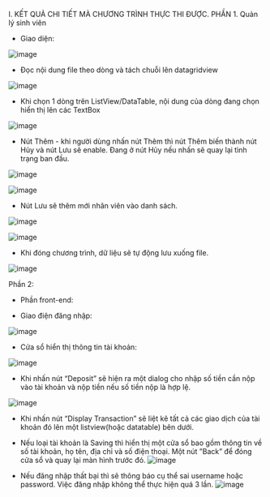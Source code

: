 
I.	KẾT QUẢ CHI TIẾT MÀ CHƯƠNG TRÌNH THỰC THI ĐƯỢC.
PHẦN 1. Quản lý sinh viên
-	Giao diện:
  
 ![image](https://github.com/user-attachments/assets/73c6af7b-51c1-49b2-ab00-de5665fc2446)

-	Đọc nội dung file theo dòng và tách chuỗi lên datagridview
  
 ![image](https://github.com/user-attachments/assets/f4f9a7e1-1ccc-4e07-85c8-dc1ca8801e29)

-	Khi chọn 1 dòng trên ListView/DataTable, nội dung của dòng đang chọn hiển thị lên các TextBox
  
![image](https://github.com/user-attachments/assets/32d647c7-ccf2-4dad-b417-063b15974aa1)

-	Nút Thêm - khi người dùng nhấn nút Thêm thì nút Thêm biến thành nút Hủy và nút Lưu sẽ enable. Đang ở nút Hủy nếu nhấn sẽ quay lại tình trạng ban đầu. 
 
![image](https://github.com/user-attachments/assets/e2126492-a093-4e3b-814a-a952796da06a)

![image](https://github.com/user-attachments/assets/856b0e14-0a75-4224-8ce7-67e871497a31)

-	Nút Lưu sẽ thêm mới nhân viên vào danh sách.
   
 ![image](https://github.com/user-attachments/assets/7f7b66ea-f084-4634-9bc3-10e38c92cc3f)

![image](https://github.com/user-attachments/assets/b6c67368-23d1-44d2-b108-ab7e5da68ea3)

-	Khi đóng chương trình, dữ liệu sẽ tự động lưu xuống file.
  
 ![image](https://github.com/user-attachments/assets/ca76c7da-28da-493c-a02a-659e44147f57)
 
Phần 2: 
-	Phần front-end:
+ Giao điện đăng nhập:
  
![image](https://github.com/user-attachments/assets/11855a2f-910d-494a-bd7d-46b76daa0cfb)
 
+ Cửa sổ hiển thị thông tin tài khoản:
  
![image](https://github.com/user-attachments/assets/9f00342e-7579-428b-8ed5-73aca9ceb66d)

+ Khi nhấn nút “Deposit” sẽ hiện ra một dialog cho nhập số tiền cần nộp vào tài 
khoản và nộp tiền nếu số tiền nộp là hợp lệ.

![image](https://github.com/user-attachments/assets/8d9e2113-24a8-4a47-9bcb-7eef44f9be76)

 + Khi nhấn nút “Display Transaction” sẽ liệt kê tất cả các giao dịch của tài khoản 
đó lên một listview(hoặc datatable) bên dưới. 

+ Nếu loại tài khoản là Saving thì hiển thị một cửa sổ bao gồm thông tin về số tài khoản, họ tên, địa chỉ và số điện thoại. Một nút ”Back” để đóng cửa sổ và quay lại màn hình trước đó.
 ![image](https://github.com/user-attachments/assets/d141f078-5efb-4985-89fd-07b570219537)
+ Nếu đăng nhập thất bại thì sẽ thông báo cụ thể sai username hoặc password. Việc đăng nhập không thể thực hiện quá 3 lần.
 ![image](https://github.com/user-attachments/assets/bb36cd37-a4b3-4382-ae1b-77721991efa6)

